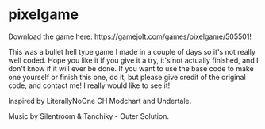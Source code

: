 # pixelgame

Download the game here: https://gamejolt.com/games/pixelgame/505501!

This was a bullet hell type game I made in a couple of days so it's not really well coded. Hope you like it if you give it a try, it's not actually finished, and I don't know if it will ever be done. If you want to use the base code to make one yourself or finish this one, do it, but please give credit of the original code, and contact me! I really would like to see it!

Inspired by LiterallyNoOne CH Modchart and Undertale.

Music by Silentroom & Tanchiky - Outer Solution.
